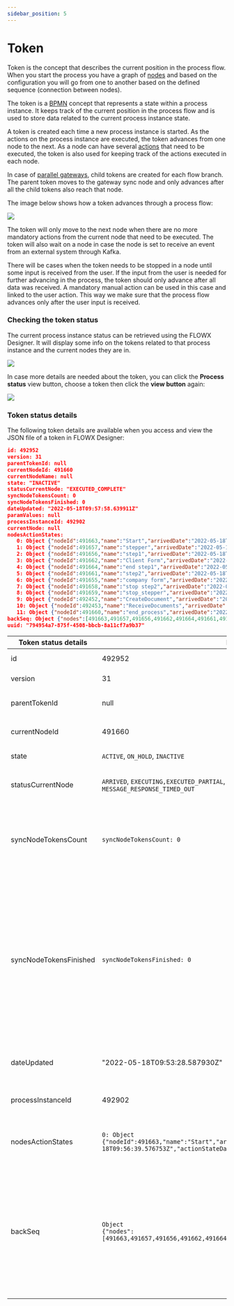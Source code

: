 ```yaml
---
sidebar_position: 5
---
```

# Token

Token is the concept that describes the current position in the process flow. When you start the process you have a graph of [nodes](./node/node.md) and based on the configuration you will go from one to another based on the defined sequence (connection between nodes).

The token is a [BPMN](../platform-overview/frameworks-and-standards/business-process-industry-standards/intro-to-bpmn/intro-to-bpmn.md) concept that represents a state within a process instance. It keeps track of the current position in the process flow and is used to store data related to the current process instance state.

A token is created each time a new process instance is started. As the actions on the process instance are executed, the token advances from one node to the next. As a node can have several [actions](./actions/actions.md) that need to be executed, the token is also used for keeping track of the actions executed in each node.

In case of [parallel gateways](./node/parallel-gateway.md), child tokens are created for each flow branch. The parent token moves to the gateway sync node and only advances after all the child tokens also reach that node.

The image below shows how a token advances through a process flow:

![](https://s3.eu-west-1.amazonaws.com/docx.flowx.ai/3.2/image%20%28140%29%20%281%29%20%281%29%20%281%29%20%281%29%20%281%29.png)

The token will only move to the next node when there are no more mandatory actions from the current node that need to be executed. The token will also wait on a node in case the node is set to receive an event from an external system through Kafka.

There will be cases when the token needs to be stopped in a node until some input is received from the user. If the input from the user is needed for further advancing in the process, the token should only advance after all data was received. A mandatory manual action can be used in this case and linked to the user action. This way we make sure that the process flow advances only after the user input is received.

### Checking the token status

The current process instance status can be retrieved using the FLOWX Designer. It will display some info on the tokens related to that process instance and the current nodes they are in.

![](https://s3.eu-west-1.amazonaws.com/docx.flowx.ai/3.2/check_token_status.png)

In case more details are needed about the token, you can click the **Process status** view button, choose a token then click the **view button** again:

![](https://s3.eu-west-1.amazonaws.com/docx.flowx.ai/3.2/token_view_button.gif)

### Token status details

The following token details are available when you access and view the JSON file of a token in FLOWX Designer:

```json
id: 492952
version: 31
parentTokenId: null
currentNodeId: 491660
currentNodeName: null
state: "INACTIVE"
statusCurrentNode: "EXECUTED_COMPLETE"
syncNodeTokensCount: 0
syncNodeTokensFinished: 0
dateUpdated: "2022-05-18T09:57:58.639911Z"
paramValues: null
processInstanceId: 492902
currentNode: null
nodesActionStates:
   0: Object {"nodeId":491663,"name":"Start","arrivedDate":"2022-05-18T09:56:39.576753Z","actionStateData":null}
   1: Object {"nodeId":491657,"name":"stepper","arrivedDate":"2022-05-18T09:56:40.728676Z","actionStateData":null}
   2: Object {"nodeId":491656,"name":"step1","arrivedDate":"2022-05-18T09:56:41.053054Z","actionStateData":null}
   3: Object {"nodeId":491662,"name":"Client Form","arrivedDate":"2022-05-18T09:56:41.334506Z","actionStateData":{"492053":{"name":"saveClient","state":"COMPLETED","lastExecutedDate":"2022-05-18T09:57:22.648152Z"}}}
   4: Object {"nodeId":491664,"name":"end step1","arrivedDate":"2022-05-18T09:57:23.178718Z","actionStateData":null}
   5: Object {"nodeId":491661,"name":"step2","arrivedDate":"2022-05-18T09:57:23.375835Z","actionStateData":null}
   6: Object {"nodeId":491655,"name":"company form","arrivedDate":"2022-05-18T09:57:23.614491Z","actionStateData":{"492052":{"name":"SaveCompany","state":"COMPLETED","lastExecutedDate":"2022-05-18T09:57:56.671106Z"}}}
   7: Object {"nodeId":491658,"name":"stop step2","arrivedDate":"2022-05-18T09:57:57.032522Z","actionStateData":null}
   8: Object {"nodeId":491659,"name":"stop_stepper","arrivedDate":"2022-05-18T09:57:57.317008Z","actionStateData":null}
   9: Object {"nodeId":492452,"name":"CreateDocument","arrivedDate":"2022-05-18T09:57:57.724493Z","actionStateData":{"492102":{"name":"sendInformation","state":"COMPLETED","lastExecutedDate":"2022-05-18T09:57:57.764628Z"}}}
   10: Object {"nodeId":492453,"name":"ReceiveDocuments","arrivedDate":"2022-05-18T09:57:58.085271Z","actionStateData":null}
   11: Object {"nodeId":491660,"name":"end_process","arrivedDate":"2022-05-18T09:57:58.639921Z","actionStateData":null}
backSeq: Object {"nodes":[491663,491657,491656,491662,491664,491661,491655,491658,491659,492452,492453,491660]}
uuid: "794954a7-875f-4508-bbcb-8a11cf7a9b37"
```



| Token status details   | Examples/values                                                                                                                          | Definition                                                                                                                                                                                                                   |
| ---------------------- | ---------------------------------------------------------------------------------------------------------------------------------------- | ---------------------------------------------------------------------------------------------------------------------------------------------------------------------------------------------------------------------------- |
| id                     | 492952                                                                                                                                   | id of the token                                                                                                                                                                                                              |
| version                | 31                                                                                                                                       | version of the token                                                                                                                                                                                                         |
| parentTokenId          | null                                                                                                                                     | id of the parent token                                                                                                                                                                                                       |
| currentNodeId          | 491660                                                                                                                                   | id of the current node                                                                                                                                                                                                       |
| state                  | `ACTIVE`, `ON_HOLD`, `INACTIVE`                                                                                                          | state of the token                                                                                                                                                                                                           |
| statusCurrentNode      | `ARRIVED`, `EXECUTING,EXECUTED_PARTIAL`, `EXECUTED_COMPLETE`,`WAITING_MESSAGE`, `MESSAGE RECEIVED`, `MESSAGE_RESPONSE_TIMED_OUT`         | status of the current node                                                                                                                                                                                                   |
| syncNodeTokensCount    | `syncNodeTokensCount: 0`                                                                                                                 | number of tokens that are created when reaching a [parallel gateway](./node/parallel-gateway.md)                                                                                                                   |
| syncNodeTokensFinished | `syncNodeTokensFinished: 0`                                                                                                              | how many tokens were executed in the parallel path, it is important to keep in mind that the close Parallel node, will wait for all branches to finish before moving to next node                                            |
| dateUpdated            | "2022-05-18T09:53:28.587930Z"                                                                                                            | date when the token was updated                                                                                                                                                                                              |
| processInstanceId      | 492902                                                                                                                                   | the id of the process instance                                                                                                                                                                                               |
| nodesActionStates      | <p><code>0: Object {"nodeId":491663,"name":"Start","arrivedDate":"2022-05-18T09:56:39.576753Z","actionStateData":null}</code></p><p></p> | actions that were added and executed on a node                                                                                                                                                                               |
| backSeq                | <pre><code>Object {"nodes":[491663,491657,491656,491662,491664,491661,491655,491658,491659,492452,492453,491660]}</code></pre>           | used for back in steps, it holds the node sequence until it reaches one node that could perform a back in and [move the token backwards](../flowx-designer/managing-a-process-flow/moving-a-token-backwards-in-a-process.md) |